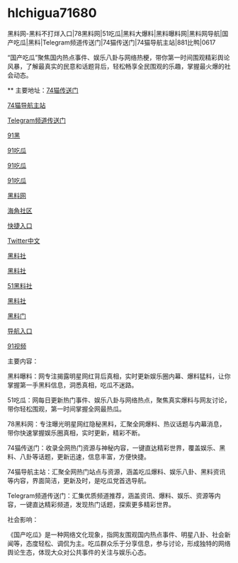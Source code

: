 # hlchigua71680
黑料网-黑料不打烊入口|78黑料网|51吃瓜|黑料大爆料|黑料曝料网|黑料网导航|国产吃瓜|黑料|Telegram频道传送门|74猫传送门|74猫导航主站|881比鸭|0617

“国产吃瓜”聚焦国内热点事件、娱乐八卦与网络热梗，带你第一时间围观精彩舆论风暴，了解最真实的民意和话题背后，轻松畅享全民围观的乐趣，掌握最火爆的社会动态。

** 主要地址：<a href="https://74mao.com/">74猫传送门</a>

<a href="https://74mao.com/">74猫导航主站</a>

<a href="https://74mao.com/">Telegram频道传送门</a>

<a href="https://hj-821.pages.dev/">91黑</a>

<a href="https://hj-822.pages.dev/">91吃瓜</a>

<a href="https://hj-835.pages.dev/">91吃瓜</a>

<a href="https://hj-835.pages.dev/">91吃瓜</a>

<a href="https://hj-842.pages.dev/">黑料网</a>

<a href="https://hj-843.pages.dev/">海角社区</a>

<a href="https://hj-846.pages.dev/">快捷入口</a>

<a href="https://tt-01.pages.dev/">Twitter中文</a>

<a href="https://hls-01.pages.dev/">黑料社</a>

<a href="https://hls-15.pages.dev/">黑料社</a>

<a href="https://hls-17.pages.dev/">51黑料社</a>

<a href="https://hls-19.pages.dev/">黑料社</a>

<a href="https://hl113.pages.dev/">黑料门</a>

<a href="https://hl125.pages.dev/">导航入口</a>

<a href="https://hl134.pages.dev/">91视频</a>

主要内容：

黑料曝料：网专注揭露明星网红背后真相，实时更新娱乐圈内幕、爆料猛料，让你掌握第一手黑料信息，洞悉真相，吃瓜不迷路。

51吃瓜：网每日更新热门事件、娱乐八卦与网络热点，聚焦真实爆料与网友讨论，带你轻松围观，第一时间掌握全网最热瓜。

78黑料网：专注曝光明星网红隐秘黑料，汇聚全网爆料、热议话题与内幕消息，带你快速掌握娱乐圈真相，实时更新，精彩不断。

74猫传送门：收录全网热门资源与神秘内容，一键直达精彩世界，覆盖娱乐、黑料、八卦等话题，更新迅速，信息丰富，方便快捷。

74猫导航主站：汇聚全网热门站点与资源，涵盖吃瓜爆料、娱乐八卦、黑料资讯等内容，界面简洁，更新及时，是吃瓜党首选导航。

Telegram频道传送门：汇集优质频道推荐，涵盖资讯、爆料、娱乐、资源等内容，一键直达精彩频道，发现热门话题，探索更多精彩世界。

社会影响：

《国产吃瓜》是一种网络文化现象，指网友围观国内热点事件、明星八卦、社会新闻等，态度轻松、调侃为主。吃瓜群众乐于分享信息，参与讨论，形成独特的网络舆论生态，体现大众对公共事件的关注与娱乐心态。

